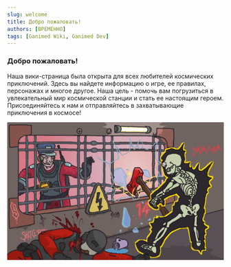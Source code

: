 ```yaml
---
slug: welcome
title: Добро пожаловать!
authors: [BPEMEHHO]
tags: [Ganimed Wiki, Ganimed Dev]
---
```

### Добро пожаловать!
Наша вики-страница была открыта для всех любителей космических приключений. Здесь вы найдете информацию о игре, ее правилах, персонажах и многое другое. Наша цель - помочь вам погрузиться в увлекательный мир космической станции и стать ее настоящим героем. Присоединяйтесь к нам и отправляйтесь в захватывающие приключения в космосе!

![Space Station Scene](./welcome-screen.png)

